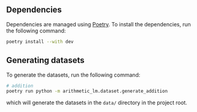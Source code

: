 ## Dependencies

Dependencies are managed using [Poetry](https://python-poetry.org/). To install the dependencies, run the following command:

```bash
poetry install --with dev
```

## Generating datasets

To generate the datasets, run the following command:

```bash
# addition
poetry run python -m arithmetic_lm.dataset.generate_addition
```

which will generate the datasets in the `data/` directory in the project root.
